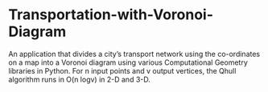 # Transportation-with-Voronoi-Diagram
An application that divides a city’s transport network using the co-ordinates on a map into a Voronoi diagram using various Computational Geometry libraries in Python. For n input points and v output vertices, the Qhull algorithm runs in O(n logv) in 2-D and 3-D.
